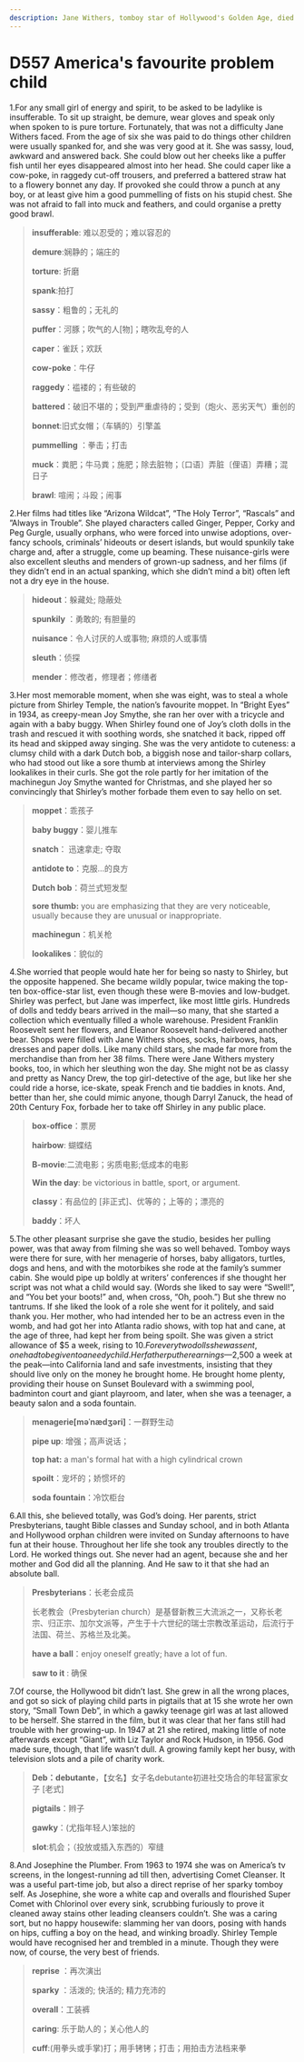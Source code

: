 ```yaml
---
description: Jane Withers, tomboy star of Hollywood's Golden Age, died on August 7th, aged 95
---
```


# D557 America's favourite problem child
1.For any small girl of energy and spirit, to be asked to be ladylike is insufferable. To sit up straight, be demure, wear gloves and speak only when spoken to is pure torture. Fortunately, that was not a difficulty Jane Withers faced. From the age of six she was paid to do things other children were usually spanked for, and she was very good at it. She was sassy, loud, awkward and answered back. She could blow out her cheeks like a puffer fish until her eyes disappeared almost into her head. She could caper like a cow-poke, in raggedy cut-off trousers, and preferred a battered straw hat to a flowery bonnet any day. If provoked she could throw a punch at any boy, or at least give him a good pummelling of fists on his stupid chest. She was not afraid to fall into muck and feathers, and could organise a pretty good brawl.

> **insufferable**: 难以忍受的；难以容忍的
>
> **demure**:娴静的；端庄的
>
> **torture**: 折磨
>
> **spank**:拍打
>
> **sassy**：粗鲁的；无礼的
>
> **puffer**：河豚；吹气的人[物]；瞎吹乱夸的人
>
> **caper**：雀跃；欢跃
>
> **cow-poke**：牛仔
>
> **raggedy**：褴褛的；有些破的
>
> **battered**：破旧不堪的；受到严重虐待的；受到（炮火、恶劣天气）重创的
>
> **bonnet**:旧式女帽；（车辆的）引擎盖
>
> **pummelling** ：拳击；打击
>
> **muck**：粪肥；牛马粪；施肥；除去脏物；〔口语〕弄脏〔俚语〕弄糟；混日子
>
> **brawl**: 喧闹；斗殴；闹事
>

2.Her films had titles like “Arizona Wildcat”, “The Holy Terror”, “Rascals” and ”Always in Trouble”. She played characters called Ginger, Pepper, Corky and Peg Gurgle, usually orphans, who were forced into unwise adoptions, over-fancy schools, criminals’ hideouts or desert islands, but would spunkily take charge and, after a struggle, come up beaming. These nuisance-girls were also excellent sleuths and menders of grown-up sadness, and her films (if they didn’t end in an actual spanking, which she didn’t mind a bit) often left not a dry eye in the house.

> **hideout**：躲藏处; 隐蔽处
>
> **spunkily** ：勇敢的; 有胆量的
>
> **nuisance**：令人讨厌的人或事物; 麻烦的人或事情
>
> **sleuth**：侦探
>
> **mender**：修改者，修理者；修缮者
>

3.Her most memorable moment, when she was eight, was to steal a whole picture from Shirley Temple, the nation’s favourite moppet. In “Bright Eyes” in 1934, as creepy-mean Joy Smythe, she ran her over with a tricycle and again with a baby buggy. When Shirley found one of Joy’s cloth dolls in the trash and rescued it with soothing words, she snatched it back, ripped off its head and skipped away singing. She was the very antidote to cuteness: a clumsy child with a dark Dutch bob, a biggish nose and tailor-sharp collars, who had stood out like a sore thumb at interviews among the Shirley lookalikes in their curls. She got the role partly for her imitation of the machinegun Joy Smythe wanted for Christmas, and she played her so convincingly that Shirley’s mother forbade them even to say hello on set.

> **moppet**：乖孩子
>
> **baby buggy**：婴儿推车
>
> **snatch**： 迅速拿走; 夺取
>
> **antidote to**：克服…的良方
>
> **Dutch bob**：荷兰式短发型
>
> **sore thumb:** you are emphasizing that they are very noticeable, usually because they are unusual or inappropriate.
>
> **machinegun**：机关枪
>
> **lookalikes**：貌似的
>

4.She worried that people would hate her for being so nasty to Shirley, but the opposite happened. She became wildly popular, twice making the top-ten box-office-star list, even though these were B-movies and low-budget. Shirley was perfect, but Jane was imperfect, like most little girls. Hundreds of dolls and teddy bears arrived in the mail—so many, that she started a collection which eventually filled a whole warehouse. President Franklin Roosevelt sent her flowers, and Eleanor Roosevelt hand-delivered another bear. Shops were filled with Jane Withers shoes, socks, hairbows, hats, dresses and paper dolls. Like many child stars, she made far more from the merchandise than from her 38 films. There were Jane Withers mystery books, too, in which her sleuthing won the day. She might not be as classy and pretty as Nancy Drew, the top girl-detective of the age, but like her she could ride a horse, ice-skate, speak French and tie baddies in knots. And, better than her, she could mimic anyone, though Darryl Zanuck, the head of 20th Century Fox, forbade her to take off Shirley in any public place.

> **box-office**：票房
>
> **hairbow**: 蝴蝶结
>
> **B-movie**:二流电影；劣质电影;低成本的电影
>
> **Win the day**: be victorious in battle, sport, or argument.
>
> **classy**：有品位的 [非正式]、优等的；上等的；漂亮的
>
> **baddy**：坏人
>

5.The other pleasant surprise she gave the studio, besides her pulling power, was that away from filming she was so well behaved. Tomboy ways were there for sure, with her menagerie of horses, baby alligators, turtles, dogs and hens, and with the motorbikes she rode at the family’s summer cabin. She would pipe up boldly at writers’ conferences if she thought her script was not what a child would say. (Words she liked to say were “Swell!”, and “You bet your boots!” and, when cross, “Oh, pooh.”) But she threw no tantrums. If she liked the look of a role she went for it politely, and said thank you. Her mother, who had intended her to be an actress even in the womb, and had got her into Atlanta radio shows, with top hat and cane, at the age of three, had kept her from being spoilt. She was given a strict allowance of $5 a week, rising to $10. For every two dolls she was sent, one had to be given to a needy child. Her father put her earnings—$2,500 a week at the peak—into California land and safe investments, insisting that they should live only on the money he brought home. He brought home plenty, providing their house on Sunset Boulevard with a swimming pool, badminton court and giant playroom, and later, when she was a teenager, a beauty salon and a soda fountain.

> **menagerie[məˈnædʒəri]**：一群野生动
>
> **pipe up**: 增强；高声说话；
>
> **top hat:** a man's formal hat with a high cylindrical crown
>
> **spoilt**：宠坏的；娇惯坏的
>
> **soda fountain**：冷饮柜台
>

6.All this, she believed totally, was God’s doing. Her parents, strict Presbyterians, taught Bible classes and Sunday school, and in both Atlanta and Hollywood orphan children were invited on Sunday afternoons to have fun at their house. Throughout her life she took any troubles directly to the Lord. He worked things out. She never had an agent, because she and her mother and God did all the planning. And He saw to it that she had an absolute ball.

> **Presbyterians**：长老会成员
>
> 长老教会（Presbyterian church）是基督新教三大流派之一，又称长老宗、归正宗、加尔文派等，产生于十六世纪的瑞士宗教改革运动，后流行于法国、荷兰、苏格兰及北美。
>
> **have a ball**：enjoy oneself greatly; have a lot of fun.
>
> **saw to it** : 确保
>

7.Of course, the Hollywood bit didn’t last. She grew in all the wrong places, and got so sick of playing child parts in pigtails that at 15 she wrote her own story, “Small Town Deb”, in which a gawky teenage girl was at last allowed to be herself. She starred in the film, but it was clear that her fans still had trouble with her growing-up. In 1947 at 21 she retired, making little of note afterwards except “Giant”, with Liz Taylor and Rock Hudson, in 1956. God made sure, though, that life wasn’t dull. A growing family kept her busy, with television slots and a pile of charity work.

> **Deb：debutante**，【女名】女子名debutante初进社交场合的年轻富家女子 [老式]
>
> **pigtails**：辫子
>
> **gawky**：(尤指年轻人)笨拙的
>
> **slot**:机会；（投放或插入东西的）窄缝
>

8.And Josephine the Plumber. From 1963 to 1974 she was on America’s tv screens, in the longest-running ad till then, advertising Comet Cleanser. It was a useful part-time job, but also a direct reprise of her sparky tomboy self. As Josephine, she wore a white cap and overalls and flourished Super Comet with Chlorinol over every sink, scrubbing furiously to prove it cleaned away stains other leading cleansers couldn’t. She was a caring sort, but no happy housewife: slamming her van doors, posing with hands on hips, cuffing a boy on the head, and winking broadly. Shirley Temple would have recognised her and trembled in a minute. Though they were now, of course, the very best of friends.

> **reprise** ：再次演出
>
> **sparky** ：活泼的; 快活的; 精力充沛的
>
> **overall**：工装裤
>
> **caring**: 乐于助人的；关心他人的
>
> **cuff**:(用拳头或手掌)打；用手铐铐；打击；用拍击方法档来拳
>

